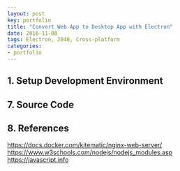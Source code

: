 ```yaml
---
layout: post
key: portfolio
title: "Convert Web App to Desktop App with Electron"
date: 2016-11-08
tags: Electron, 2048, Cross-platform
categories:
- portfolio
---
```


>

## 1. Setup Development Environment


## 7. Source Code

## 8. References
https://docs.docker.com/kitematic/nginx-web-server/
https://www.w3schools.com/nodejs/nodejs_modules.asp
https://javascript.info
